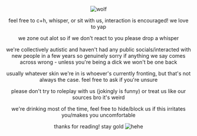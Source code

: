 <p align="center">
  <img src="https://i.imgur.com/dMPxPWd.png" alt="wolf"/>
</p>
<p align="center">
feel free to c+h, whisper, or sit with us, interaction is encouraged! we love to yap
</p>
<p align="center">
  we zone out alot so if we don't react to you please drop a whisper
</p> 
<p align="center">
  we're collectively autistic and haven't had any public socials/interacted with new people in a few years so genuinely sorry if anything we say comes across wrong - unless you're being a dick we won't be one back
</p> 
  <p align="center">
  usually whatever skin we're in is whoever's currently fronting, but that's not always the case. feel free to ask if you're unsure
  </p>
  <p align="center">
 please don't try to roleplay with us (jokingly is funny) or treat us like our sources bro it's weird
</p>
<p align="center">
we're drinking most of the time, feel free to hide/block us if this irritates you/makes you uncomfortable
</p> 

<p align="center">
thanks for reading! stay gold 
  <img src="!https://github.com/user-attachments/assets/f44629b3-91ec-4cab-a2d5-fcb997f59dac" alt="hehe"/>

</p> 
